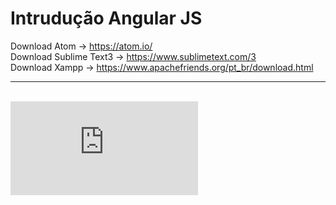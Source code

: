# Intrudução Angular JS

Download Atom -> https://atom.io/<br>
Download Sublime Text3 -> https://www.sublimetext.com/3<br>
Download Xampp -> https://www.apachefriends.org/pt_br/download.html

<hr> 

<br>
<embed src="https://medium.com/@hudsonbrendon/angularjs-series-entendendo-o-framework-1499a841d51f">
